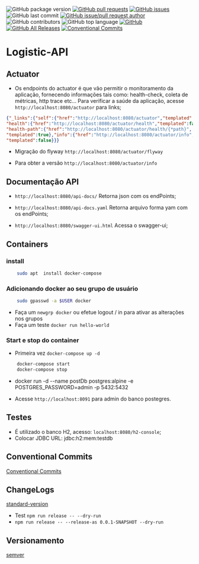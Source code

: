 ![GitHub package version](https://img.shields.io/github/package-json/v/denissoliveira/logistic-api.svg)
[![GitHub pull requests](https://img.shields.io/github/issues-pr-raw/denissoliveira/logistic-api.svg)](https://github.com/denissoliveira/logistic-api/pulls)
[![GitHub issues](https://img.shields.io/github/issues/danielso2007/logistic-api.svg)](https://github.com/denissoliveira/logistic-api/issues?q=is%3Aopen+is%3Aissue)
![GitHub last commit](https://img.shields.io/github/last-commit/denissoliveira/logistic-api.svg)
[![GitHub issue/pull request author](https://img.shields.io/github/issues/detail/u/denissoliveira/logistic-api/1.svg)](https://github.com/denissoliveira/logistic-api/pulls)
![GitHub contributors](https://img.shields.io/github/contributors/denissoliveira/logistic-api.svg)
![GitHub top language](https://img.shields.io/github/languages/top/denissoliveira/logistic-api.svg)
[![GitHub](https://img.shields.io/github/license/denissoliveira/logistic-api.svg)](https://github.com/denissoliveira/logistic-api)
[![GitHub All Releases](https://img.shields.io/github/downloads/danielso2007/logistic-api/total.svg)](https://github.com/denissoliveira/logistic-api/archive/master.zip)
[![Conventional Commits](https://img.shields.io/badge/Conventional%20Commits-1.0.0-yellow.svg)](https://conventionalcommits.org)

# Logistic-API

## Actuator

* Os endpoints do actuator é que vão permitir o monitoramento da aplicação, fornecendo informações tais como: health-check, coleta de métricas, http trace etc... Para verificar a saúde da aplicação, acesse `http://localhost:8080/actuator` para links;

```json
{"_links":{"self":{"href":"http://localhost:8080/actuator","templated":false},
"health":{"href":"http://localhost:8080/actuator/health","templated":false},
"health-path":{"href":"http://localhost:8080/actuator/health/{*path}",
"templated":true},"info":{"href":"http://localhost:8080/actuator/info",
"templated":false}}}
```

* Migração do flyway `http://localhost:8080/actuator/flyway`

* Para obter a versão `http://localhost:8080/actuator/info`

## Documentação API

* `http://localhost:8080/api-docs/` Retorna json com os endPoints;

* `http://localhost:8080/api-docs.yaml` Retorna arquivo forma yam com os endPoints;

* `http://localhost:8080/swagger-ui.html` Acessa o swagger-ui;

## Containers

### install

```sh
    sudo apt  install docker-compose
```

### Adicionando docker ao seu grupo de usuário

```sh
    sudo gpasswd -a $USER docker
```

* Faça um `newgrp docker` ou efetue logout / in para ativar as alterações nos grupos
* Faça um teste `docker run hello-world`

### Start e stop do container

* Primeira vez `docker-compose up -d`

```sh
    docker-compose start
    docker-compose stop
```

* docker run -d --name postDb postgres:alpine -e POSTGRES_PASSWORD=admin -p 5432:5432


* Acesse `http://localhost:8091` para admin do banco postegres.

## Testes

* É utilizado o banco H2, acesso: `localhost:8080/h2-console`;
* Colocar JDBC URL: jdbc:h2:mem:testdb

## Conventional Commits

[Conventional Commits](https://www.conventionalcommits.org/)

## ChangeLogs

[standard-version](https://www.npmjs.com/package/standard-version)

* Test `npm run release -- --dry-run`
* `npm run release -- --release-as 0.0.1-SNAPSHOT --dry-run`

## Versionamento

[semver](https://semver.org/)
